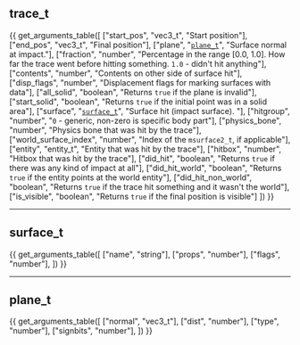 ## trace_t
{{ get_arguments_table([
    ["start_pos",           "vec3_t",                    "Start position"],
    ["end_pos",             "vec3_t",                    "Final position"],
    ["plane",               "[`plane_t`](#plane_t)",     "Surface normal at impact."],
    ["fraction",            "number",                    "Percentage in the range [0.0, 1.0]. How far the trace went before hitting something. `1.0` - didn't hit anything"],
    ["contents",            "number",                    "Contents on other side of surface hit"],
    ["disp_flags",          "number",                    "Displacement flags for marking surfaces with data"],
    ["all_solid",           "boolean",                   "Returns `true` if the plane is invalid"],
    ["start_solid",         "boolean",                   "Returns `true` if the initial point was in a solid area"],
    ["surface",             "[`surface_t`](#surface_t)", "Surface hit (impact surface). "],
    ["hitgroup",            "number",                    "`0` - generic, non-zero is specific body part"],
    ["physics_bone",        "number",                    "Physics bone that was hit by the trace"],
    ["world_surface_index", "number",                    "Index of the `msurface2_t`, if applicable"],
    ["entity",              "entity_t",                  "Entity that was hit by the trace"],
    ["hitbox",              "number",                    "Hitbox that was hit by the trace"],
    ["did_hit",             "boolean",                   "Returns `true` if there was any kind of impact at all"],
    ["did_hit_world",       "boolean",                   "Returns `true` if the entity points at the world entity"],
    ["did_hit_non_world",   "boolean",                   "Returns `true` if the trace hit something and it wasn't the world"],
    ["is_visible",          "boolean",                   "Returns `true` if the final position is visible"]
]) }}

---
## surface_t

{{ get_arguments_table([
    ["name",  "string"],
    ["props", "number"],
    ["flags", "number"],
]) }}

---
## plane_t

{{ get_arguments_table([
    ["normal",   "vec3_t"],
    ["dist",     "number"],
    ["type",     "number"],
    ["signbits", "number"],
]) }}